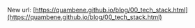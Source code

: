 <!-- markdownlint-disable MD041 -->

New url: [https://quambene.github.io/blog/00_tech_stack.html](https://quambene.github.io/blog/00_tech_stack.html)
